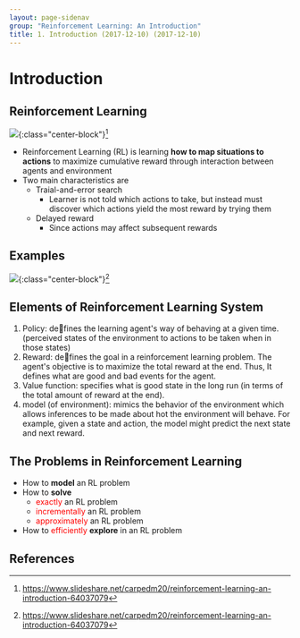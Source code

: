 ```yaml
---
layout: page-sidenav
group: "Reinforcement Learning: An Introduction"
title: 1. Introduction (2017-12-10) (2017-12-10)
---
```


# Introduction

Reinforcement Learning
----------------------

![]({{site.baseurl}}/images/rl_study/rli-1.1.PNG){:class="center-block"}[^1]

- Reinforcement Learning (RL) is learning **how to map situations to actions** to maximize cumulative reward through interaction between agents and environment
- Two main characteristics are
  - Traial-and-error search
    - Learner is not told which actions to take, but instead must discover which actions yield the most reward by trying them
  - Delayed reward
    - Since actions may affect subsequent rewards

Examples
--------
![]({{site.baseurl}}/images/rl_study/rli-1.2.PNG){:class="center-block"}[^1]

Elements of Reinforcement Learning System
-----------------------------------

1. Policy: defines the learning agent's way of behaving at a given time. (perceived states of the environment to actions to be taken when in those states)
2. Reward: defines the goal in a reinforcement learning problem. The agent's objective is to maximize the total reward at the end. Thus, It defines what are good and bad events for the agent.
3. Value function: specifies what is good state in the long run (in terms of the total amount of reward at the end).
4. model (of environment): mimics the behavior of the environment which allows inferences to be made about hot the environment will behave. For example, given a state and action, the model might predict the next state and next reward.

The Problems in Reinforcement Learning
-----------------------
- How to **model** an RL problem
- How to **solve**
  - <span style="color:red">exactly</span> an RL problem
  - <span style="color:red">incrementally</span> an RL problem
  - <span style="color:red">approximately</span> an RL problem
- How to <span style="color:red">efficiently</span> **explore** in an RL problem

References
----------
[^1]: https://www.slideshare.net/carpedm20/reinforcement-learning-an-introduction-64037079
